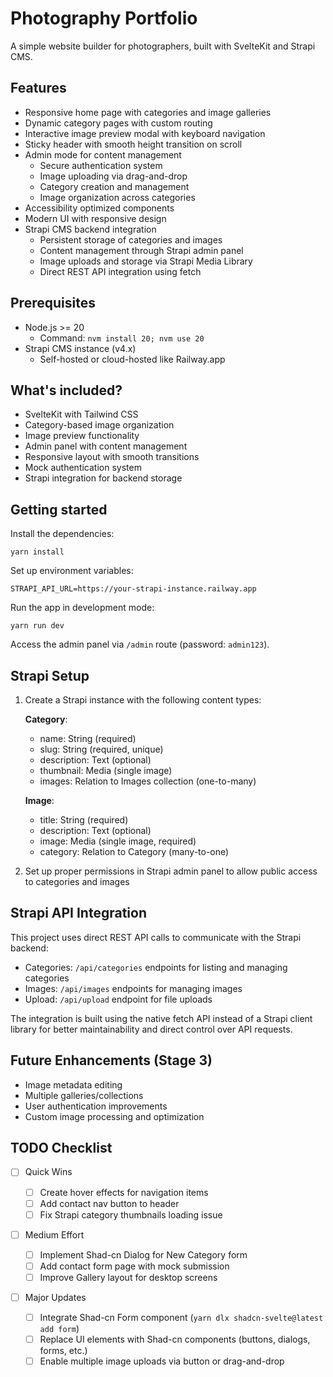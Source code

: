 # Photography Portfolio

A simple website builder for photographers, built with SvelteKit and Strapi CMS.

## Features

-   Responsive home page with categories and image galleries
-   Dynamic category pages with custom routing
-   Interactive image preview modal with keyboard navigation
-   Sticky header with smooth height transition on scroll
-   Admin mode for content management
    -   Secure authentication system
    -   Image uploading via drag-and-drop
    -   Category creation and management
    -   Image organization across categories
-   Accessibility optimized components
-   Modern UI with responsive design
-   Strapi CMS backend integration
    -   Persistent storage of categories and images
    -   Content management through Strapi admin panel
    -   Image uploads and storage via Strapi Media Library
    -   Direct REST API integration using fetch

## Prerequisites

-   Node.js >= 20
    -   Command: `nvm install 20; nvm use 20`
-   Strapi CMS instance (v4.x)
    -   Self-hosted or cloud-hosted like Railway.app

## What's included?

-   SvelteKit with Tailwind CSS
-   Category-based image organization
-   Image preview functionality
-   Admin panel with content management
-   Responsive layout with smooth transitions
-   Mock authentication system
-   Strapi integration for backend storage

## Getting started

Install the dependencies:

```
yarn install
```

Set up environment variables:

```
STRAPI_API_URL=https://your-strapi-instance.railway.app
```

Run the app in development mode:

```
yarn run dev
```

Access the admin panel via `/admin` route (password: `admin123`).

## Strapi Setup

1. Create a Strapi instance with the following content types:

    **Category**:

    - name: String (required)
    - slug: String (required, unique)
    - description: Text (optional)
    - thumbnail: Media (single image)
    - images: Relation to Images collection (one-to-many)

    **Image**:

    - title: String (required)
    - description: Text (optional)
    - image: Media (single image, required)
    - category: Relation to Category (many-to-one)

2. Set up proper permissions in Strapi admin panel to allow public access to categories and images

## Strapi API Integration

This project uses direct REST API calls to communicate with the Strapi backend:

-   Categories: `/api/categories` endpoints for listing and managing categories
-   Images: `/api/images` endpoints for managing images
-   Upload: `/api/upload` endpoint for file uploads

The integration is built using the native fetch API instead of a Strapi client library for better maintainability and direct control over API requests.

## Future Enhancements (Stage 3)

-   Image metadata editing
-   Multiple galleries/collections
-   User authentication improvements
-   Custom image processing and optimization

## TODO Checklist

-   [ ] Quick Wins

    -   [ ] Create hover effects for navigation items
    -   [ ] Add contact nav button to header
    -   [ ] Fix Strapi category thumbnails loading issue

-   [ ] Medium Effort

    -   [ ] Implement Shad-cn Dialog for New Category form
    -   [ ] Add contact form page with mock submission
    -   [ ] Improve Gallery layout for desktop screens

-   [ ] Major Updates
    -   [ ] Integrate Shad-cn Form component (`yarn dlx shadcn-svelte@latest add form`)
    -   [ ] Replace UI elements with Shad-cn components (buttons, dialogs, forms, etc.)
    -   [ ] Enable multiple image uploads via button or drag-and-drop
